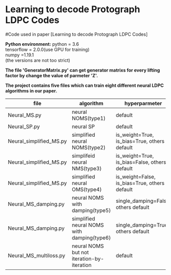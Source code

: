 # Learning to decode Protograph LDPC Codes  
#Code used in paper [Learning to decode Protograph LDPC Codes]  

**Python environment:**
       python = 3.6  
       tensorflow = 2.0.0(use GPU for training)  
       numpy =1.19.1  
       (the versions are not too strict)   

**The file 'GeneratorMatrix.py' can get generator matrixs for every lifting factor by change the value of parmeter 'Z'.**  

 
**The project contains five files which can train eight different neural LDPC algorithms in our paper.**

file  | algorithm  | hyperparmeter
---- | ----- | ------
Neural_MS.py             |               neural NOMS(type1)               |              default    
Neural_SP.py             |                 neural SP                      |              default
Neural_simplified_MS.py  |         simplified neural NOMS(type2)          |  is_weight=True, is_bias=True, others default
Neural_simplified_MS.py  |         simplifeid neural NMS(type3)           |  is_weight=True, is_bias=False, others default
Neural_simplified_MS.py  |         simplified neural OMS(type4)          |  is_weight=False, is_bias=True, others default
Neural_MS_damping.py     |        neural NOMS with damping(type5)         |    single_damping=False, others default
Neural_MS_damping.py     |   simplified neural NOMS with damping(type6)   |      single_damping=True, others default
Neural_MS_multiloss.py   |    neural NOMS but not iteration-by-iteration  |               default

